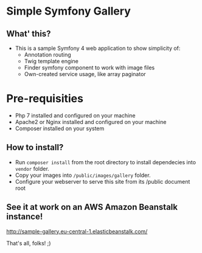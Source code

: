 Simple Symfony Gallery
======================

## What' this?
- This is a sample Symfony 4 web application to show simplicity of:
	- Annotation routing
	- Twig template engine
	- Finder symfony component to work with image files
	- Own-created service usage, like array paginator

# Pre-requisities
- Php 7 installed and configured on your machine
- Apache2 or Nginx installed and configured on your machine
- Composer installed on your system

## How to install?
- Run `composer install` from the root directory to install dependecies into `vendor` folder.
- Copy your images into `/public/images/gallery` folder.
- Configure your webserver to serve this site from its /public document root

## See it at work on an AWS Amazon Beanstalk instance!
http://sample-gallery.eu-central-1.elasticbeanstalk.com/

That's all, folks! ;)
